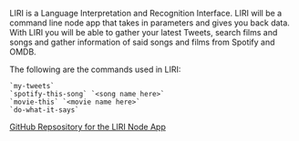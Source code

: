 LIRI is a Language Interpretation and Recognition Interface. LIRI will be a command line node app that takes in parameters and gives you back data. With LIRI you will be able to gather your latest Tweets, search films and songs and gather information of said songs and films from Spotify and OMDB.

The following are the commands used in LIRI:

    `my-tweets`
    `spotify-this-song` `<song name here>`
    `movie-this` `<movie name here>`
    `do-what-it-says`

<a href="https://github.com/Grascon/liri-node-app">GitHub Repsository for the LIRI Node App </a>